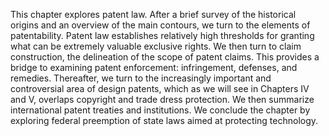 
This chapter explores patent law. After a brief survey of the historical origins and an overview of the main contours, we turn to the elements of patentability. Patent law establishes relatively high thresholds for granting what can be extremely valuable exclusive rights. We then turn to claim construction, the delineation of the scope of patent claims. This provides a bridge to examining patent enforcement: infringement, defenses, and remedies. Thereafter, we turn to the increasingly important and controversial area of design patents, which as we will see in Chapters IV and V, overlaps copyright and trade dress protection. We then summarize international patent treaties and institutions. We conclude the chapter by exploring federal preemption of state laws aimed at protecting technology.
